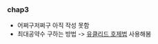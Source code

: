 ### chap3 
- 어쩌구저쩌구 아직 작성 못함
- 최대공약수 구하는 방법 -> [유클리드 호제법](https://ko.wikipedia.org/wiki/%EC%9C%A0%ED%81%B4%EB%A6%AC%EB%93%9C_%ED%98%B8%EC%A0%9C%EB%B2%95) 사용해봄
